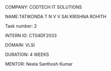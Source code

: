 COMPANY: CODTECH IT SOLUTIONS

NAME:TATIKONDA T N V V SAI KRISHNA ROHITH 

Task number: 2

INTERN ID: CT04DF2033

DOMAIN: VLSI

DURATION: 4 WEEKS

MENTOR: Neela Santhosh Kumar
